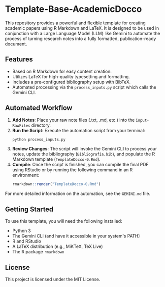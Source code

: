 # Template-Base-AcademicDocco

This repository provides a powerful and flexible template for creating academic papers using R Markdown and LaTeX. It is designed to be used in conjunction with a Large Language Model (LLM) like Gemini to automate the process of turning research notes into a fully formatted, publication-ready document.

## Features

- Based on R Markdown for easy content creation.
- Utilizes LaTeX for high-quality typesetting and formatting.
- Includes a pre-configured bibliography setup with BibTeX.
- Automated processing via the `process_inputs.py` script which calls the Gemini CLI.

## Automated Workflow

1.  **Add Notes**: Place your raw note files (.txt, .md, etc.) into the `input-RawFiles` directory.
2.  **Run the Script**: Execute the automation script from your terminal:
    ```bash
    python process_inputs.py
    ```
3.  **Review Changes**: The script will invoke the Gemini CLI to process your notes, update the bibliography (`Bibliografia.bib`), and populate the R Markdown template (`TemplateDocco-0.Rmd`).
4.  **Compile**: Once the script is finished, you can compile the final PDF using RStudio or by running the following command in an R environment:
    ```R
    rmarkdown::render("TemplateDocco-0.Rmd")
    ```

For more detailed information on the automation, see the `GEMINI.md` file.

## Getting Started

To use this template, you will need the following installed:

- Python 3
- The Gemini CLI (and have it accessible in your system's PATH)
- R and RStudio
- A LaTeX distribution (e.g., MiKTeX, TeX Live)
- The R package `rmarkdown`

## License

This project is licensed under the MIT License.
